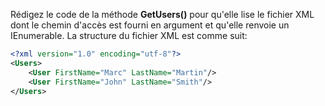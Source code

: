 Rédigez le code de la méthode **GetUsers()** pour qu'elle lise le fichier XML dont le chemin d'accès est fourni en argument et qu'elle renvoie un IEnumerable.
La structure du fichier XML est comme suit:
```xml
<?xml version="1.0" encoding="utf-8"?>
<Users>
	<User FirstName="Marc" LastName="Martin"/>
	<User FirstName="John" LastName="Smith"/>
</Users>
```